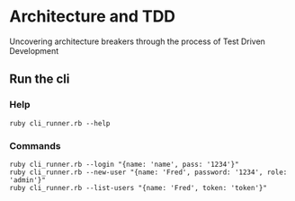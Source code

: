 # Architecture and TDD

Uncovering architecture breakers through the process of Test Driven Development

## Run the cli

### Help

```
ruby cli_runner.rb --help
```

### Commands

```
ruby cli_runner.rb --login "{name: 'name', pass: '1234'}"
ruby cli_runner.rb --new-user "{name: 'Fred', password: '1234', role: 'admin'}"
ruby cli_runner.rb --list-users "{name: 'Fred', token: 'token'}"
```
